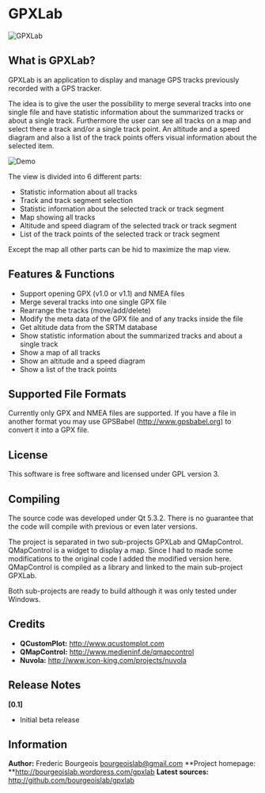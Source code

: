 GPXLab
======

![GPXLab](gpxlab.png?raw=true)

What is GPXLab?
---------------
GPXLab is an application to display and manage GPS tracks previously recorded with a GPS tracker.

The idea is to give the user the possibility to merge several tracks into one single file and have statistic information about the summarized tracks or about a single track. Furthermore the user can see all tracks on a map and select there a track and/or a single track point. An altitude and a speed diagram and also a list of the track points offers visual information about the selected item.

![Demo](demo.png?raw=true)

The view is divided into 6 different parts:
- Statistic information about all tracks
- Track and track segment selection
- Statistic information about the selected track or track segment
- Map showing all tracks
- Altitude and speed diagram of the selected track or track segment
- List of the track points of the selected track or track segment

Except the map all other parts can be hid to maximize the map view.

Features & Functions
--------------------
- Support opening GPX (v1.0 or v1.1) and NMEA files
- Merge several tracks into one single GPX file
- Rearrange the tracks (move/add/delete)
- Modify the meta data of the GPX file and of any tracks inside the file
- Get altitude data from the SRTM database
- Show statistic information about the summarized tracks and about a single track
- Show a map of all tracks
- Show an altitude and a speed diagram
- Show a list of the track points

Supported File Formats
----------------------
Currently only GPX and NMEA files are supported. If you have a file in another format you may use GPSBabel (http://www.gpsbabel.org) to convert it into a GPX file.

License
-------
This software is free software and licensed under GPL version 3. 

Compiling
---------
The source code was developed under Qt 5.3.2. There is no guarantee that the code will compile with previous or even later versions. 

The project is separated in two sub-projects GPXLab and QMapControl. QMapControl is a widget to display a map. Since I had to made some modifications to the original code I added the modified version here. QMapControl is compiled as a library and linked to the main sub-project GPXLab.

Both sub-projects are ready to build although it was only tested under Windows.
 
Credits
-------
- **QCustomPlot:** http://www.qcustomplot.com
- **QMapControl:** http://www.medieninf.de/qmapcontrol
- **Nuvola:** http://www.icon-king.com/projects/nuvola
 
Release Notes
-------------
**[0.1]**
- Initial beta release

Information
-----------
**Author:** Frederic Bourgeois <bourgeoislab@gmail.com>
**Project homepage: **http://bourgeoislab.wordpress.com/gpxlab
**Latest sources:** http://github.com/bourgeoislab/gpxlab
